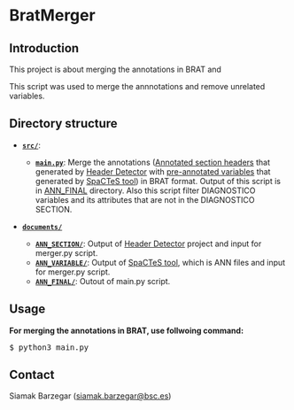 # BratMerger #

## Introduction

This project is about merging the annotations in BRAT and 

This script was used to merge the annnotations and remove unrelated variables. 


## Directory structure

- [**`src/`**](src/): 

  - [**`main.py`**](src/main.py): Merge the annotations ([Annotated section headers](root/documents/ANN_SECTION) that generated by [Header Detector](https://github.com/TeMU-BSC/EHR-HeaderDetector-AnnotationAnalyser) with
    [pre-annotated variables](documents/ANN_VARIABLE) that generated by [SpaCTeS tool](https://github.com/TeMU-BSC/SpaCTeS)) in BRAT format.
    Output of this script is in [ANN_FINAL](documents/ANN_FINAL) directory.
    Also this script filter DIAGNOSTICO variables and its attributes that are not in the DIAGNOSTICO SECTION.  

- [**`documents/`**](documents/)
  - [**`ANN_SECTION/`**](documents/ANN_SECTION/): Output of [Header Detector](https://github.com/siabar/EHR-HeaderDetector-AnnotationAnalyser) project and input for merger.py script.
  - [**`ANN_VARIABLE/`**](documents/ANN_VARIABLE/): Output of [SpaCTeS tool](https://github.com/siabar/SpaCTeS), which is ANN files and input for merger.py script.
  - [**`ANN_FINAL/`**](documents/ANN_FINAL/): Outout of main.py script.

## Usage

**For merging the annotations in BRAT, use follwoing command:**

<pre>
$ python3 main.py 
</pre>



## Contact

Siamak Barzegar (siamak.barzegar@bsc.es)
